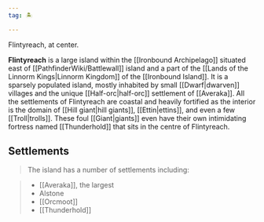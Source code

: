 ```yaml
---
tag: 🏝️

---
```

Flintyreach, at center.
> 
**Flintyreach** is a large island within the [[Ironbound Archipelago]] situated east of [[PathfinderWiki/Battlewall]] island and a part of the [[Lands of the Linnorm Kings|Linnorm Kingdom]] of the [[Ironbound Island]]. It is a sparsely populated island, mostly inhabited by small [[Dwarf|dwarven]] villages and the unique [[Half-orc|half-orc]] settlement of [[Averaka]]. All the settlements of Flintyreach are coastal and heavily fortified as the interior is the domain of [[Hill giant|hill giants]], [[Ettin|ettins]], and even a few [[Troll|trolls]]. These foul [[Giant|giants]] even have their own intimidating fortress named [[Thunderhold]] that sits in the centre of Flintyreach.


## Settlements

> The island has a number of settlements including:

> - [[Averaka]], the largest
> - Alstone
> - [[Orcmoot]]
> - [[Thunderhold]]







